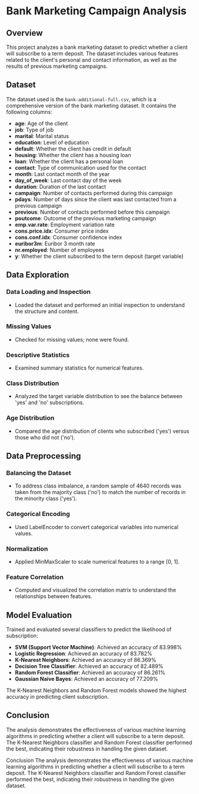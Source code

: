# Bank Marketing Campaign Analysis

## Overview

This project analyzes a bank marketing dataset to predict whether a client will subscribe to a term deposit. The dataset includes various features related to the client's personal and contact information, as well as the results of previous marketing campaigns.

## Dataset

The dataset used is the `bank-additional-full.csv`, which is a comprehensive version of the bank marketing dataset. It contains the following columns:

- **age**: Age of the client
- **job**: Type of job
- **marital**: Marital status
- **education**: Level of education
- **default**: Whether the client has credit in default
- **housing**: Whether the client has a housing loan
- **loan**: Whether the client has a personal loan
- **contact**: Type of communication used for the contact
- **month**: Last contact month of the year
- **day_of_week**: Last contact day of the week
- **duration**: Duration of the last contact
- **campaign**: Number of contacts performed during this campaign
- **pdays**: Number of days since the client was last contacted from a previous campaign
- **previous**: Number of contacts performed before this campaign
- **poutcome**: Outcome of the previous marketing campaign
- **emp.var.rate**: Employment variation rate
- **cons.price.idx**: Consumer price index
- **cons.conf.idx**: Consumer confidence index
- **euribor3m**: Euribor 3 month rate
- **nr.employed**: Number of employees
- **y**: Whether the client subscribed to the term deposit (target variable)

## Data Exploration

### Data Loading and Inspection

- Loaded the dataset and performed an initial inspection to understand the structure and content.

### Missing Values

- Checked for missing values; none were found.

### Descriptive Statistics

- Examined summary statistics for numerical features.

### Class Distribution

- Analyzed the target variable distribution to see the balance between 'yes' and 'no' subscriptions.

### Age Distribution

- Compared the age distribution of clients who subscribed ('yes') versus those who did not ('no').

## Data Preprocessing

### Balancing the Dataset

- To address class imbalance, a random sample of 4640 records was taken from the majority class ('no') to match the number of records in the minority class ('yes').

### Categorical Encoding

- Used LabelEncoder to convert categorical variables into numerical values.

### Normalization

- Applied MinMaxScaler to scale numerical features to a range [0, 1].

### Feature Correlation

- Computed and visualized the correlation matrix to understand the relationships between features.

## Model Evaluation

Trained and evaluated several classifiers to predict the likelihood of subscription:

- **SVM (Support Vector Machine)**: Achieved an accuracy of 83.998%
- **Logistic Regression**: Achieved an accuracy of 83.782%
- **K-Nearest Neighbors**: Achieved an accuracy of 86.369%
- **Decision Tree Classifier**: Achieved an accuracy of 82.489%
- **Random Forest Classifier**: Achieved an accuracy of 86.261%
- **Gaussian Naive Bayes**: Achieved an accuracy of 77.209%

The K-Nearest Neighbors and Random Forest models showed the highest accuracy in predicting client subscription.

## Conclusion

The analysis demonstrates the effectiveness of various machine learning algorithms in predicting whether a client will subscribe to a term deposit. The K-Nearest Neighbors classifier and Random Forest classifier performed the best, indicating their robustness in handling the given dataset.

Conclusion
The analysis demonstrates the effectiveness of various machine learning algorithms in predicting whether a client will subscribe to a term deposit. The K-Nearest Neighbors classifier and Random Forest classifier performed the best, indicating their robustness in handling the given dataset.
